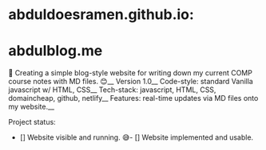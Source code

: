 # abduldoesramen.github.io:
# abdulblog.me

:slightly_smiling_face: Creating a simple blog-style website for writing down my current COMP course notes with MD files. :blush:__
Version 1.0__
Code-style: standard Vanilla javascript w/ HTML, CSS__
Tech-stack: javascript, HTML, CSS, domaincheap, github, netlify__
Features: real-time updates via MD files onto my website.__

Project status: 
- [] Website visible and running. :sweat_smile:- [] Website implemented and usable. 

